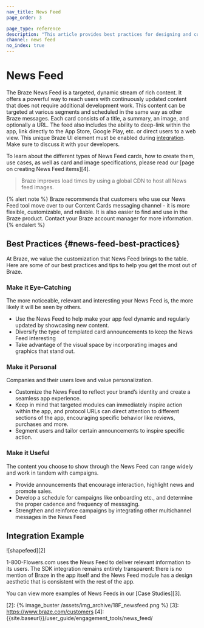 ```yaml
---
nav_title: News Feed
page_order: 3

page_type: reference
description: "This article provides best practices for designing and customizing News Feed cards."
channel: news feed
no_index: true
---
```

# News Feed

The Braze News Feed is a targeted, dynamic stream of rich content. It offers a powerful way to reach users with continuously updated content that does not require additional development work. This content can be targeted at various segments and scheduled in the same way as other Braze messages. Each card consists of a title, a summary, an image, and optionally a URL. The feed also includes the ability to deep-link within the app, link directly to the App Store, Google Play, etc. or direct users to a web view. This unique Braze UI element must be enabled during [integration][1]. Make sure to discuss it with your developers.

To learn about the different types of News Feed cards, how to create them, use cases, as well as card and image specifications, please read our [page on creating News Feed items][4].

> Braze improves load times by using a global CDN to host all News feed images.

{% alert note %}
Braze recommends that customers who use our News Feed tool move over to our Content Cards messaging channel - it is more flexible, customizable, and reliable. It is also easier to find and use in the Braze product. Contact your Braze account manager for more information.
{% endalert %}

## Best Practices {#news-feed-best-practices}

At Braze, we value the customization that News Feed brings to the table. Here are some of our best practices and tips to help you get the most out of Braze.

### Make it Eye-Catching
The more noticeable, relevant and interesting your News Feed is, the more likely it will be seen by others.  

- Use the News Feed to help make your app feel dynamic and regularly updated by showcasing new content.
- Diversify the type of templated card announcements to keep the News Feed interesting
- Take advantage of the visual space by incorporating images and graphics that stand out.

### Make it Personal
Companies and their users love and value personalization.

- Customize the News Feed to reflect your brand’s identity and create a seamless app experience.
- Keep in mind that targeted modules can immediately inspire action within the app, and protocol URLs can direct attention to different sections of the app, encouraging specific behavior like reviews, purchases and more.
- Segment users and tailor certain announcements to inspire specific action.

### Make it Useful
The content you choose to show through the News Feed can range widely and work in tandem with campaigns.  

- Provide announcements that encourage interaction, highlight news and promote sales.
- Develop a schedule for campaigns like onboarding etc., and determine the proper cadence and frequency of messaging.
- Strengthen and reinforce campaigns by integrating other multichannel messages in the News Feed

## Integration Example

![shapefeed][2]

1-800-Flowers.com uses the News Feed to deliver relevant information to its users. The SDK integration remains entirely transparent: there is no mention of Braze in the app itself and the News Feed module has a design aesthetic that is consistent with the rest of the app.

You can view more examples of News Feeds in our [Case Studies][3].

[1]: {{site.baseurl}}/developer_guide/platform_integration_guides/ios/news_feed/
[2]: {% image_buster /assets/img_archive/18F_newsfeed.png %}
[3]: https://www.braze.com/customers
[4]: {{site.baseurl}}/user_guide/engagement_tools/news_feed/
